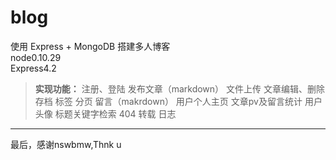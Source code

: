 blog
====
使用 Express + MongoDB 搭建多人博客<br/>
node0.10.29<br/>
Express4.2<br/>
>**实现功能：**
注册、登陆
发布文章（markdown）
文件上传
文章编辑、删除
存档
标签
分页
留言（makrdown）
用户个人主页
文章pv及留言统计
用户头像
标题关键字检索
404
转载
日志


----------


最后，感谢nswbmw,Thnk u

